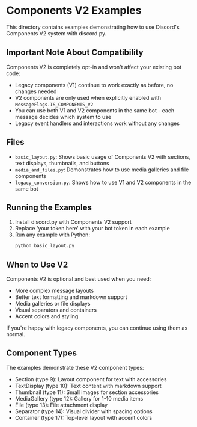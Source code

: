 # Components V2 Examples

This directory contains examples demonstrating how to use Discord's Components V2 system with discord.py.

## Important Note About Compatibility

Components V2 is completely opt-in and won't affect your existing bot code:
- Legacy components (V1) continue to work exactly as before, no changes needed
- V2 components are only used when explicitly enabled with `MessageFlags.IS_COMPONENTS_V2`
- You can use both V1 and V2 components in the same bot - each message decides which system to use
- Legacy event handlers and interactions work without any changes

## Files

- `basic_layout.py`: Shows basic usage of Components V2 with sections, text displays, thumbnails, and buttons
- `media_and_files.py`: Demonstrates how to use media galleries and file components
- `legacy_conversion.py`: Shows how to use V1 and V2 components in the same bot

## Running the Examples

1. Install discord.py with Components V2 support
2. Replace 'your token here' with your bot token in each example
3. Run any example with Python:
   ```bash
   python basic_layout.py
   ```

## When to Use V2

Components V2 is optional and best used when you need:
- More complex message layouts
- Better text formatting and markdown support
- Media galleries or file displays
- Visual separators and containers
- Accent colors and styling

If you're happy with legacy components, you can continue using them as normal.

## Component Types

The examples demonstrate these V2 component types:
- Section (type 9): Layout component for text with accessories
- TextDisplay (type 10): Text content with markdown support
- Thumbnail (type 11): Small images for section accessories
- MediaGallery (type 12): Gallery for 1-10 media items
- File (type 13): File attachment display
- Separator (type 14): Visual divider with spacing options
- Container (type 17): Top-level layout with accent colors 